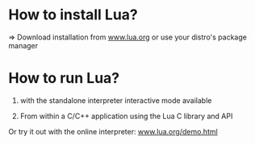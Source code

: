 # How to install Lua?

=> Download installation from www.lua.org or use your distro's package manager

# How to run Lua?

1) with the standalone interpreter
interactive mode available

2) From within a C/C++ application using the Lua C library and API

Or try it out with the online interpreter: www.lua.org/demo.html
